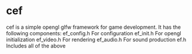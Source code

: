 # cef
cef is a simple opengl glfw framework for game development.
It has the following components:
	ef_config.h	For configuration
	ef_init.h	For opengl initialization
	ef_video.h	For rendering
	ef_audio.h	For sound production
	ef.h		Includes all of the above
